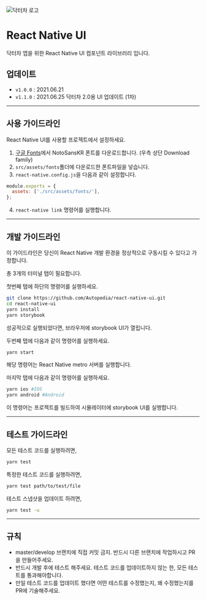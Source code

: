 ![닥터차 로고](https://doctor-cha.com/assets/img/%E1%84%85%E1%85%A9%E1%84%80%E1%85%A9%E1%84%8B%E1%85%A1%E1%87%81%E1%84%80%E1%85%B3%E1%86%AF%E1%84%8C%E1%85%A1%E1%84%83%E1%85%B1.png)

# React Native UI

닥터차 앱을 위한 React Native UI 컴포넌트 라이브러리 입니다.

## 업데이트

- `v1.0.0` : 2021.06.21
- `v1.1.0` : 2021.06.25 닥터차 2.0용 UI 업데이트 (1차)

---

## 사용 가이드라인

React Native UI를 사용할 프로젝트에서 설정하세요.

1. [구글 Fonts](https://fonts.google.com/specimen/Noto+Sans+KR)에서 NotoSansKR 폰트를 다운로드합니다. (우측 상단 Download family)
2. `src/assets/fonts`폴더에 다운로드한 폰트파일을 넣습니다.
3. `react-native.config.js`을 다음과 같이 설정합니다.

```javascript
module.exports = {
  assets: ['./src/assets/fonts/'],
};
```

4. `react-native link` 명령어를 실행합니다.

---

## 개발 가이드라인

이 가이드라인은 당신이 React Native 개발 환경을 정상적으로 구동시킬 수 있다고 가정합니다.

총 3개의 터미널 탭이 필요합니다.

첫번째 탭에 하단의 명령어를 실행하세요.

```bash
git clone https://github.com/Autopedia/react-native-ui.git
cd react-native-ui
yarn install
yarn storybook
```

성공적으로 실행되었다면, 브라우저에 storybook UI가 열립니다.

두번째 탭에 다음과 같이 명령어를 실행하세요.

```bash
yarn start
```

해당 명령어는 React Native metro 서버를 실행합니다.

마지막 탭에 다음과 같이 명령어를 실행하세요.

```bash
yarn ios #IOS
yarn android #Android
```

이 명령어는 프로젝트를 빌드하여 시뮬레이터에 storybook UI를 실행합니다.

---

## 테스트 가이드라인

모든 테스트 코드를 실행하려면,

```bash
yarn test
```

특정한 테스트 코드를 실행하려면,

```bash
yarn test path/to/test/file
```

테스트 스냅샷을 업데이트 하려면,

```bash
yarn test -u
```

---

## 규칙

- master/develop 브랜치에 직접 커밋 금지. 반드시 다른 브랜치에 작업하시고 PR을 만들어주세요.
- 반드시 개발 후에 테스트 해주세요. 테스트 코드를 업데이트하지 않는 한, 모든 테스트를 통과해야합니다.
- 만일 테스트 코드를 업데이트 했다면 어떤 테스트를 수정했는지, 왜 수정했는지를 PR에 기술해주세요.
